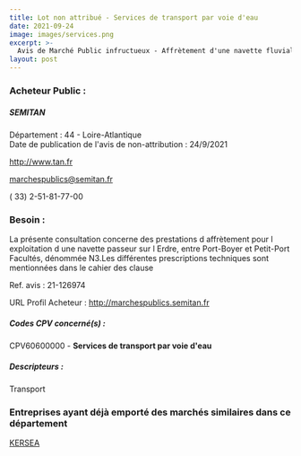 ```yaml
---
title: Lot non attribué - Services de transport par voie d'eau
date: 2021-09-24
image: images/services.png
excerpt: >-
  Avis de Marché Public infructueux - Affrètement d'une navette fluviale sur l'Erdre (N3)
layout: post
---
```


### Acheteur Public :
##### SEMITAN
Département : 44 - Loire-Atlantique<br/>
Date de publication de l'avis de non-attribution : 24/9/2021


http://www.tan.fr

marchespublics@semitan.fr

( 33) 2-51-81-77-00
### Besoin :

La présente consultation concerne des prestations d affrètement pour l exploitation d une navette passeur sur l Erdre, entre Port-Boyer et Petit-Port Facultés, dénommée N3.Les différentes prescriptions techniques sont mentionnées dans le cahier des clause

Ref. avis : 21-126974

URL Profil Acheteur : http://marchespublics.semitan.fr

##### Codes CPV concerné(s) :
CPV60600000 - **Services de transport par voie d'eau** <br/>

##### Descripteurs :
Transport <br/>

### Entreprises ayant déjà emporté des marchés similaires dans ce département
<a href="/entreprise-554/siren-395139652">KERSEA</a><br/><br/>
